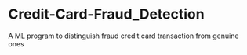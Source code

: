 # Credit-Card-Fraud_Detection
A ML program to distinguish fraud credit card transaction from genuine ones
